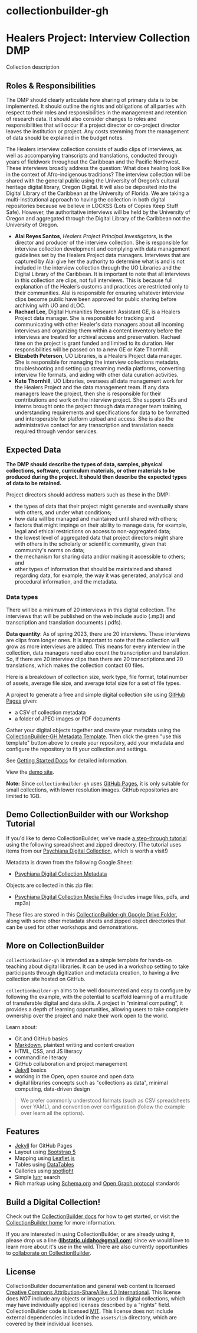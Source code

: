 # collectionbuilder-gh


# Healers Project: Interview Collection DMP
Collection description

## Roles & Responsibilities
The DMP should clearly articulate how sharing of primary data is to be implemented.  It should outline the rights and obligations of all parties with respect to their roles and responsibilities in the management and retention of research data. It should also consider changes to roles and responsibilities that will occur if a project director or co-project director leaves the institution or project. Any costs stemming from the management of data should be explained in the budget notes.

The Healers interview collection consists of audio clips of interviews, as well as accompanying transcripts and translations, conducted through years of fieldwork throughout the Caribbean and the Pacific Northwest. These interviews broadly address the question: What does healing look like in the context of Afro-indigenous traditions? The interview collection will be shared with the general public using the University of Oregon’s cultural heritage digital library, Oregon Digital. It will also be deposited into the Digital Library of the Caribbean at the University of Florida. We are taking a multi-institutional approach to having the collection in both digital repositories because we believe in LOCKSS (Lots of Copies Keep Stuff Safe). However, the authoritative interviews will be held by the University of Oregon and aggregated through the Digital Library of the Caribbean not the University of Oregon.

- **Alai Reyes Santos**, *Healers Project Principal Investigators*, is the director and producer of the interview collection. She is responsible for interview collection development and complying with data management guidelines set by the Healers Project data managers. Interviews that are captured by Alai give her the authority to determine what is and is not included in the interview collection through the UO Libraries and the Digital Library of the Caribbean. It is important to note that all interviews in this collection are clips, not full interviews. This is because full explanation of the Healer’s customs and practices are restricted only to their communities. Alai is responsible for ensuring whatever interview clips become public have been approved for public sharing before archiving with UO and dLOC.
- **Rachael Lee**, Digital Humanities Research Assistant GE, is a Healers Project data manager. She is responsible for tracking and communicating with other Healer's data managers about all incoming interviews and organizing them within a content inventory before the interviews are treated for archival access and preservation. Rachael time on the project is grant funded and limited to its duration. Her responsibilities will be passed on to a new GE or Kate Thornhill.
- **Elizabeth Peterson**, UO Libraries, is a Healers Project data manager. She is responsible for managing the interview collections metadata, troubleshooting and setting up streaming media platforms, converting interview file formats, and aiding with other data curation activities.
- **Kate Thornhill**, UO Libraries, oversees all data management work for the Healers Project and the data management team. If any data managers leave the project, then she is responsible for their contributions and work on the interview project. She supports GEs and interns brought onto the project through data manager team training, understanding requirements and specifications for data to be formatted and interoperable for platform upload and access. She is also the administrative contact for any transcription and translation needs required through vendor services.

## Expected Data
**The DMP should describe the types of data, samples, physical collections, software, curriculum materials, or other materials to be produced during the project. It should then describe the expected types of data to be retained.**

Project directors should address matters such as these in the DMP:
- the types of data that their project might generate and eventually share with others, and under what conditions;
- how data will be managed and maintained until shared with others;
- factors that might impinge on their ability to manage data, for example, legal and ethical restrictions on access to non-aggregated data;
- the lowest level of aggregated data that project directors might share with others in the scholarly or scientific community, given that community's norms on data;
- the mechanism for sharing data and/or making it accessible to others; and
- other types of information that should be maintained and shared regarding data, for example, the way it was generated, analytical and procedural information, and the metadata.
### Data types
There will be a minimum of 20 interviews in this digital collection. The interviews that will be published on the web include audio (.mp3) and transcription and translation documents (.pdfs). 

**Data quantity**: As of spring 2023, there are 20 interviews. These interviews are clips from longer ones. It is important to note that the collection will grow as more interviews are added. This means for every interview in the collection, data managers need also count the transcription and translation. So, if there are 20 interview clips then there are 20 transcriptions and 20 translations, which makes the collection contact 60 files. 

Here is a breakdown of collection size, work type, file format, total number of assets, average file size, and average total size for a set of file types.






A project to generate a free and simple digital collection site using [GitHub Pages](https://pages.github.com/) given:

- a CSV of collection metadata
- a folder of JPEG images or PDF documents

Gather your digital objects together and create your metadata using the [CollectionBuilder-GH Metadata Template](https://docs.google.com/spreadsheets/d/1Uv9ytll0hysMOH1j-VL1lZx6PWvc1zf3L35sK_4IuzI/copy). 
Then click the green "use this template" button above to create your repository, add your metadata and configure the repository to fit your collection and settings.

See [Getting Started Docs](https://collectionbuilder.github.io/cb-docs/) for detailed information. 

View the [demo site](https://collectionbuilder.github.io/collectionbuilder-gh/).

**Note:** 
Since `collectionbuilder-gh` uses [GitHub Pages](https://pages.github.com/), it is only suitable for small collections, with lower resolution images. GitHub repositories are limited to 1GB.

## Demo CollectionBuilder with our Workshop Tutorial

If you'd like to demo CollectionBuilder, we've made [a step-through tutorial](https://collectionbuilder.github.io/workshop/gh/) using the following spreadsheet and zipped directory. (The tutorial uses items from our [Psychiana Digital Collection](https://www.lib.uidaho.edu/digital/psychiana/), which is worth a visit!)

Metadata is drawn from the following Google Sheet: 

- [Psychiana Digital Collection Metadata](https://docs.google.com/spreadsheets/d/1x48Te3duPAxh53foEihQVKTfCKUjaCCbH7TrMMd_yU4/copy)

Objects are collected in this zip file: 

- [Psychiana Digital Collection Media Files](https://www.lib.uidaho.edu/collectionbuilder/demo-objects.zip) (Includes image files, pdfs, and mp3s)

These files are stored in this [CollectionBuilder-gh Google Drive Folder](https://drive.google.com/drive/folders/1dTO8-3lusaKBdYyauyg_ziVqwLA4Fons?usp=sharing), along with some other metadata sheets and zipped object directories that can be used for other workshops and demonstrations.

## More on CollectionBuilder

`collectionbuilder-gh` is intended as a simple template for hands-on teaching about digital libraries.
It can be used in a workshop setting to take participants through digitization and metadata creation, to having a live collection site hosted on GitHub.

`collectionbuilder-gh` aims to be well documented and easy to configure by following the example, with the potential to scaffold learning of a multitude of transferable digital and data skills.
A project in "minimal computing", it provides a depth of learning opportunities, allowing users to take complete ownership over the project and make their work open to the world.

Learn about:

- Git and GitHub basics
- [Markdown](https://guides.github.com/features/mastering-markdown/), plaintext writing and content creation
- HTML, CSS, and JS literacy
- commandline literacy
- GitHub collaboration and project management
- [Jekyll](https://jekyllrb.com/) basics
- working in the Open, open source and open data
- digital libraries concepts such as "collections as data", minimal computing, data-driven design

> We prefer commonly understood formats (such as CSV spreadsheets over YAML), and convention over configuration (follow the example over learn all the options).

## Features

- [Jekyll](https://jekyllrb.com/) for GitHub Pages 
- Layout using [Bootstrap 5](https://getbootstrap.com/docs/5.1/getting-started/introduction/)
- Mapping using [Leaflet.js](http://leafletjs.com/)
- Tables using [DataTables](https://datatables.net/)
- Galleries using [spotlight](https://github.com/nextapps-de/spotlight)
- Simple [lunr](https://lunrjs.com/) search 
- Rich markup using [Schema.org](http://schema.org) and [Open Graph protocol](http://ogp.me/) standards

## Build a Digital Collection! 

Check out the [CollectionBuilder docs](https://collectionbuilder.github.io/cb-docs/) for how to get started, or visit the [CollectionBuilder home](https://collectionbuilder.github.io/) for more information.

If you are interested in using CollectionBuilder, or are already using it, please drop us a line (**libstatic.uidaho@gmail.com**) since we would love to learn more about it's use in the wild. 
There are also currently opportunities to [collaborate on CollectionBuilder](https://collectionbuilder.github.io/about.html#the-grant).

## License

CollectionBuilder documentation and general web content is licensed [Creative Commons Attribution-ShareAlike 4.0 International](http://creativecommons.org/licenses/by-sa/4.0/). 
This license does *NOT* include any objects or images used in digital collections, which may have individually applied licenses described by a "rights" field.
CollectionBuilder code is licensed [MIT](https://github.com/CollectionBuilder/collectionbuilder-gh/blob/main/LICENSE). 
This license does not include external dependencies included in the `assets/lib` directory, which are covered by their individual licenses.
